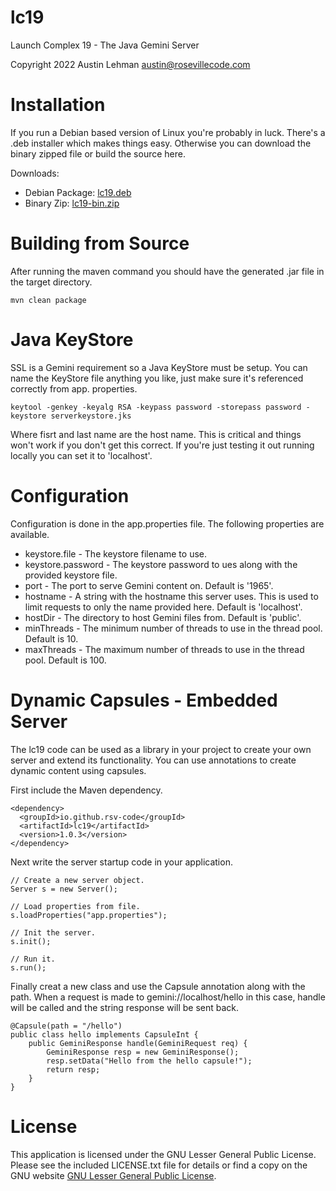 # lc19
Launch Complex 19 - The Java Gemini Server

Copyright 2022 Austin Lehman <austin@rosevillecode.com>

# Installation
If you run a Debian based version of Linux you're 
probably in luck. There's a .deb installer which makes 
things easy. Otherwise you can download the binary 
zipped file or build the source here. 

Downloads:
- Debian Package: [lc19.deb](https://github.com/rsv-code/lc19/releases/download/1.0.4/lc19.deb)
- Binary Zip: [lc19-bin.zip](https://github.com/rsv-code/lc19/releases/download/1.0.4/lc19-bin.zip)

# Building from Source

After running the maven command you should have the 
generated .jar file in the target directory. 

```
mvn clean package
```

# Java KeyStore 

SSL is a Gemini requirement so a Java KeyStore must be 
setup. You can name the KeyStore file anything you like, 
just make sure it's referenced correctly from app.
properties. 

```
keytool -genkey -keyalg RSA -keypass password -storepass password -keystore serverkeystore.jks
```
Where fisrt and last name are the host name. This is 
critical and things won't work if you don't get this 
correct. If you're just testing it out running locally 
you can set it to 'localhost'.

# Configuration

Configuration is done in the app.properties file. The 
following properties are available.

- keystore.file - The keystore filename to use.
- keystore.password - The keystore password to 
  ues along with the provided keystore file.
- port - The port to serve Gemini content on. Default is 
  '1965'.
- hostname - A string with the hostname this 
  server uses. This is used to limit requests to only 
  the name provided here. Default is 'localhost'.
- hostDir - The directory to host Gemini files from. 
  Default is 'public'.
- minThreads - The minimum number of threads to use in 
  the thread pool. Default is 10.
- maxThreads - The maximum number of threads to use in 
  the thread pool. Default is 100.

# Dynamic Capsules - Embedded Server

The lc19 code can be used as a library in your project 
to create your own server and extend its functionality. 
You can use annotations to create dynamic content using 
capsules.

First include the Maven dependency.
```
<dependency>
  <groupId>io.github.rsv-code</groupId>
  <artifactId>lc19</artifactId>
  <version>1.0.3</version>
</dependency>
```

Next write the server startup code in your application.
```
// Create a new server object.
Server s = new Server();

// Load properties from file.
s.loadProperties("app.properties");

// Init the server.
s.init();

// Run it.
s.run();
```

Finally creat a new class and use the Capsule annotation 
along with the path. When a request is made to 
gemini://localhost/hello in this case, handle will be 
called and 
the string response will be sent back.

```
@Capsule(path = "/hello")
public class hello implements CapsuleInt {
    public GeminiResponse handle(GeminiRequest req) {
        GeminiResponse resp = new GeminiResponse();
        resp.setData("Hello from the hello capsule!");
        return resp;
    }
}
```

# License

This application is licensed under the GNU Lesser General Public License. Please see the included LICENSE.txt file for details or find a copy on the GNU website [GNU Lesser General Public License](https://www.gnu.org/licenses/lgpl-3.0.en.html).
